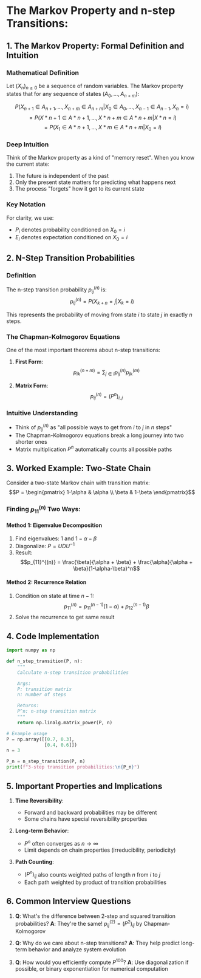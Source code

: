 # The Markov Property and n-step Transitions:

## 1. The Markov Property: Formal Definition and Intuition

### Mathematical Definition

Let $(X_n)_{n\geq 0}$ be a sequence of random variables. The Markov property states that for any sequence of states $(A_0, ..., A_{n+m})$:

$$P(X_{n+1} \in A_{n+1}, ..., X_{n+m} \in A_{n+m} | X_0 \in A_0, ..., X_{n-1} \in A_{n-1}, X_n = i)$$
$$ = P(X*{n+1} \in A*{n+1}, ..., X*{n+m} \in A*{n+m} | X*n = i)$$
$$ = P(X_1 \in A*{n+1}, ..., X*m \in A*{n+m} | X_0 = i)$$

### Deep Intuition

Think of the Markov property as a kind of "memory reset". When you know the current state:

1. The future is independent of the past
2. Only the present state matters for predicting what happens next
3. The process "forgets" how it got to its current state

### Key Notation

For clarity, we use:

- $P_i$ denotes probability conditioned on $X_0 = i$
- $E_i$ denotes expectation conditioned on $X_0 = i$

## 2. N-Step Transition Probabilities

### Definition

The n-step transition probability $p_{ij}^{(n)}$ is:
$$p_{ij}^{(n)} = P(X_{k+n} = j | X_k = i)$$

This represents the probability of moving from state $i$ to state $j$ in exactly $n$ steps.

### The Chapman-Kolmogorov Equations

One of the most important theorems about n-step transitions:

1. **First Form**:
   $$p_{ik}^{(n+m)} = \sum_{j\in I} p_{ij}^{(n)}p_{jk}^{(m)}$$

2. **Matrix Form**:
   $$p_{ij}^{(n)} = (P^n)_{i,j}$$

### Intuitive Understanding

- Think of $p_{ij}^{(n)}$ as "all possible ways to get from $i$ to $j$ in $n$ steps"
- The Chapman-Kolmogorov equations break a long journey into two shorter ones
- Matrix multiplication $P^n$ automatically counts all possible paths

## 3. Worked Example: Two-State Chain

Consider a two-state Markov chain with transition matrix:
$$P = \begin{pmatrix} 1-\alpha & \alpha \\ \beta & 1-\beta \end{pmatrix}$$

### Finding $p_{11}^{(n)}$ Two Ways:

#### Method 1: Eigenvalue Decomposition

1. Find eigenvalues: 1 and $1-\alpha-\beta$
2. Diagonalize: $P = UDU^{-1}$
3. Result:
   $$p_{11}^{(n)} = \frac{\beta}{\alpha + \beta} + \frac{\alpha}{\alpha + \beta}(1-\alpha-\beta)^n$$

#### Method 2: Recurrence Relation

1. Condition on state at time $n-1$:
   $$p_{11}^{(n)} = p_{11}^{(n-1)}(1-\alpha) + p_{12}^{(n-1)}\beta$$
2. Solve the recurrence to get same result

## 4. Code Implementation

```python
import numpy as np

def n_step_transition(P, n):
    """
    Calculate n-step transition probabilities

    Args:
    P: transition matrix
    n: number of steps

    Returns:
    P^n: n-step transition matrix
    """
    return np.linalg.matrix_power(P, n)

# Example usage
P = np.array([[0.7, 0.3],
              [0.4, 0.6]])
n = 3

P_n = n_step_transition(P, n)
print(f"3-step transition probabilities:\n{P_n}")
```

## 5. Important Properties and Implications

1. **Time Reversibility**:

   - Forward and backward probabilities may be different
   - Some chains have special reversibility properties

2. **Long-term Behavior**:

   - $P^n$ often converges as $n \to \infty$
   - Limit depends on chain properties (irreducibility, periodicity)

3. **Path Counting**:
   - $(P^n)_{ij}$ also counts weighted paths of length $n$ from $i$ to $j$
   - Each path weighted by product of transition probabilities

## 6. Common Interview Questions

1. **Q**: What's the difference between 2-step and squared transition probabilities?
   **A**: They're the same! $p_{ij}^{(2)} = (P^2)_{ij}$ by Chapman-Kolmogorov

2. **Q**: Why do we care about n-step transitions?
   **A**: They help predict long-term behavior and analyze system evolution

3. **Q**: How would you efficiently compute $P^{100}$?
   **A**: Use diagonalization if possible, or binary exponentiation for numerical computation
